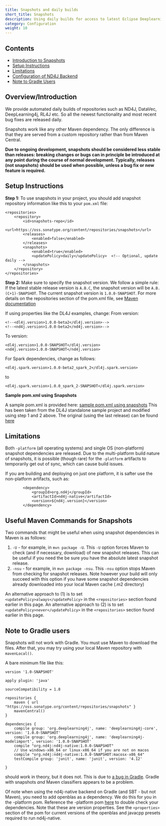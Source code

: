 ```yaml
---
title: Snapshots and daily builds
short_title: Snapshots
description: Using daily builds for access to latest Eclipse Deeplearning4j features.
category: Configuration
weight: 10
---
```


## Contents

* [Introduction to Snapshots](#Introduction)
* [Setup Instructions](#Setup_Instructions)
* [Limitations](#Limitations)
* [Configuration of ND4J Backend](#ND4J_Backend)
* [Note to Gradle Users](#Note_to_gradle_users)

## <a name="Introduction">Overview/Introduction</a>

We provide automated daily builds of repositories such as ND4J, DataVec, DeepLearning4j, RL4J etc. So all the newest functionality and most recent bug fixes are released daily.

Snapshots work like any other Maven dependency. The only difference is that they are served from a custom repository rather than from Maven Central.

**Due to ongoing development, snapshots should be considered less stable than releases: breaking changes or bugs can in principle be introduced at any point during the course of normal development. Typically, releases (not snapshots) should be used when possible, unless a bug fix or new feature is required.**

## <a name="Setup_Instructions">Setup Instructions</a>

**Step 1:**
To use snapshots in your project, you should add snapshot repository information like this to your `pom.xml` file:

```
<repositories>
    <repository>
        <id>snapshots-repo</id>
        <url>https://oss.sonatype.org/content/repositories/snapshots</url>
        <releases>
            <enabled>false</enabled>
        </releases>
        <snapshots>
            <enabled>true</enabled>
            <updatePolicy>daily</updatePolicy>  <!-- Optional, update daily -->
        </snapshots>
    </repository>
</repositories>
```

**Step 2:**
Make sure to specify the snapshot version. We follow a simple rule: If the latest stable release version is `A.B.C`, the snapshot version will be `A.B.(C+1)-SNAPSHOT`. The current snapshot version is `1.0.0-SNAPSHOT`.
For more details on the repositories section of the pom.xml file, see [Maven documentation](https://maven.apache.org/settings.html#Repositories)

If using properties like the DL4J examples, change:
From version:
```
<!--<dl4j.version>1.0.0-beta2</dl4j.version>-->
<!--<nd4j.version>1.0.0-beta2</nd4j.version>-->
```
To version:
```
<dl4j.version>1.0.0-SNAPSHOT</dl4j.version>
<nd4j.version>1.0.0-SNAPSHOT</nd4j.version>
```

For Spark dependencies, change as follows:
```
<dl4j.spark.version>1.0.0-beta2_spark_2</dl4j.spark.version>
```
to
```
<dl4j.spark.version>1.0.0_spark_2-SNAPSHOT</dl4j.spark.version>
```

**Sample pom.xml using Snapshots**

A sample pom.xml is provided here: [sample pom.xml using snapshots](https://gist.github.com/AlexDBlack/28b0c9a72bce562c8782be326a6e2aaa)
This has been taken from the DL4J standalone sample project and modified using step 1 and 2 above. The original (using the last release) can be found [here](https://github.com/deeplearning4j/dl4j-examples/blob/master/standalone-sample-project/pom.xml)


## <a name="Limitations">Limitations</a>

Both `-platform` (all operating systems) and single OS (non-platform) snapshot dependencies are released.
Due to the multi-platform build nature of snapshots, it is possible (though rare) for the `-platform` artifacts to temporarily get out of sync, which can cause build issues.

If you are building and deploying on just one platform, it is safter use the non-platform artifacts, such as:
```
        <dependency>
            <groupId>org.nd4j</groupId>
            <artifactId>nd4j-native</artifactId>
            <version>${nd4j.version}</version>
        </dependency>
```

    
## <a name="mavencommands">Useful Maven Commands for Snapshots</a>

Two commands that might be useful when using snapshot dependencies in Maven is as follows:
1. ```-U``` - for example, in ```mvn package -U```. This ```-U``` option forces Maven to check (and if necessary, download) of new snapshot releases. This can be useful if you need the be sure you have the absolute latest snapshot release.
2. ```-nsu``` - for example, in ```mvn package -nsu```. This ```-nsu``` option stops Maven from checking for snapshot releases. Note however your build will only succeed with this option if you have some snapshot dependencies already downloaded into your local Maven cache (.m2 directory) 

An alternative approach to (1) is to set ```<updatePolicy>always</updatePolicy>``` in the ```<repositories>``` section found earlier in this page.
An alternative approach to (2) is to set ```<updatePolicy>never</updatePolicy>``` in the ```<repositories>``` section found earlier in this page.

## <a name="Note_to_gradle_users">Note to Gradle users</a>

Snapshots will not work with Gradle. You must use Maven to download the files. After that, you may try using your local Maven repository with `mavenLocal()`.

A bare minimum file like this:

```Gradle
version '1.0-SNAPSHOT'
 
apply plugin: 'java'
 
sourceCompatibility = 1.8
 
repositories {
    maven { url "https://oss.sonatype.org/content/repositories/snapshots" }
    mavenCentral()
}
 
dependencies {
    compile group: 'org.deeplearning4j', name: 'deeplearning4j-core', version: '1.0.0-SNAPSHOT'
    compile group: 'org.deeplearning4j', name: 'deeplearning4j-modelimport', version: '1.0.0-SNAPSHOT'
    compile "org.nd4j:nd4j-native:1.0.0-SNAPSHOT"
    // Use windows-x86_64 or linux-x86_64 if you are not on macos
    compile "org.nd4j:nd4j-native:1.0.0-SNAPSHOT:macosx-x86_64"
    testCompile group: 'junit', name: 'junit', version: '4.12'
 
}
```

should work in theory, but it does not. This is due to [a bug in Gradle](https://github.com/gradle/gradle/issues/2882). Gradle with snapshots *and* Maven classifiers appears to be a problem.

 Of note when using the nd4j-native backend on Gradle (and SBT - but not Maven), you need to add openblas as a dependency. We do this for you in the -platform pom. Reference the -platform pom [here](https://github.com/deeplearning4j/deeplearning4j/blob/master/nd4j/nd4j-backends/nd4j-backend-impls/nd4j-native-platform/pom.xml#L19) to double check your dependencies. Note that these are version properties. See the ```<properties>``` section of the pom for current versions of the openblas and javacpp presets required to run nd4j-native.
